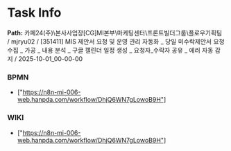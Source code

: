 # Task Info

**Path:** 카페24(주)\본사사업장\[CG]MI본부\마케팅센터\프론트빌더그룹\플로우기획팀 / mjryu02 / [351411] MIS 제안서 요청 및 운영 관리 자동화 _ 당일 미수락제안서 요청 수집 _ 가공 _ 내용 분석 _ 구글 캘린더 일정 생성 _ 요청자_수락자 공유 _ 에러 자동 감지 / 2025-10-01_00-00-00

### BPMN
- ["https://n8n-mi-006-web.hanpda.com/workflow/DhjQ6WN7gLowoB9H"]

### WIKI
- ["https://n8n-mi-006-web.hanpda.com/workflow/DhjQ6WN7gLowoB9H"]

